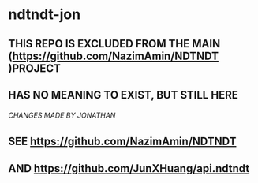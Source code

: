 # ndtndt-jon

## THIS REPO IS EXCLUDED FROM THE MAIN (https://github.com/NazimAmin/NDTNDT )PROJECT
## HAS NO MEANING TO EXIST, BUT STILL HERE

###### CHANGES MADE BY JONATHAN 

## SEE https://github.com/NazimAmin/NDTNDT
## AND https://github.com/JunXHuang/api.ndtndt






